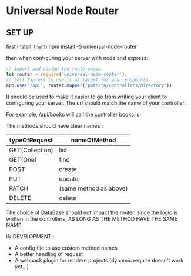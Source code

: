Universal Node Router
===========

## SET UP

first install it with npm install -S universal-node-router

then when configuring your server with node and express:

```javascript
// import and assign the route mapper
let router = require('universal-node-router');
// tell Express to use it as target for your endpoints
app.use('/api', router.mapper('path/to/controllers/directory'));
```

It should be used to make it easier to go from writing your client 
to configuring your server. The url should match the name of your controller.

For example, /api/books will call the controller books.js.

The methods should have clear names :

typeOfRequest | nameOfMethod
--- | ---
GET(Collection) | list
GET(One) | find
POST | create
PUT | update 
PATCH | (same method as above)
DELETE | delete

The choice of DataBase should not impact the router, since the logic is written
in the controllers, AS LONG AS THE METHOD HAVE THE SAME NAME.

IN DEVELOPMENT : 

* A config file to use custom method names
* A better handling of request
* A webpack plugin for modern projects (dynamic require doesn't work yet...)
